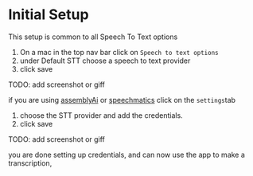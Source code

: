 # Initial Setup

This setup is common to all Speech To Text options

1. On a mac in the top nav bar click on `Speech to text options`
2. under Default STT choose a speech to text provider
3. click save

TODO: add screenshot or giff

 if you are using [assemblyAi](speech-to-text/assemblyai.md) or [speechmatics](speech-to-text/speechmatics.md) click on the  `settings`tab

1. choose the STT provider and add the credentials.
2. click save

TODO: add screenshot or giff

you are done setting up credentials, and can now use the app to make a transcription,

